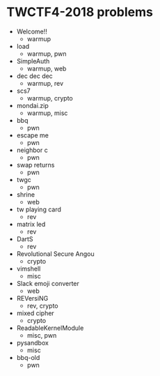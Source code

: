 # TWCTF4-2018 problems
+ Welcome!!
    - warmup
+ load
    - warmup, pwn
+ SimpleAuth
    - warmup, web
+ dec dec dec
    - warmup, rev
+ scs7
    - warmup, crypto
+ mondai.zip
    - warmup, misc
+ bbq
    - pwn
+ escape me
    - pwn
+ neighbor c
    - pwn
+ swap returns
    - pwn
+ twgc
    - pwn
+ shrine
    - web
+ tw playing card
    - rev
+ matrix led
    - rev
+ DartS
    - rev
+ Revolutional Secure Angou
    - crypto
+ vimshell
    - misc
+ Slack emoji converter
    - web
+ REVersiNG
    - rev, crypto
+ mixed cipher
    - crypto
+ ReadableKernelModule
    - misc, pwn
+ pysandbox
    - misc
+ bbq-old
    - pwn